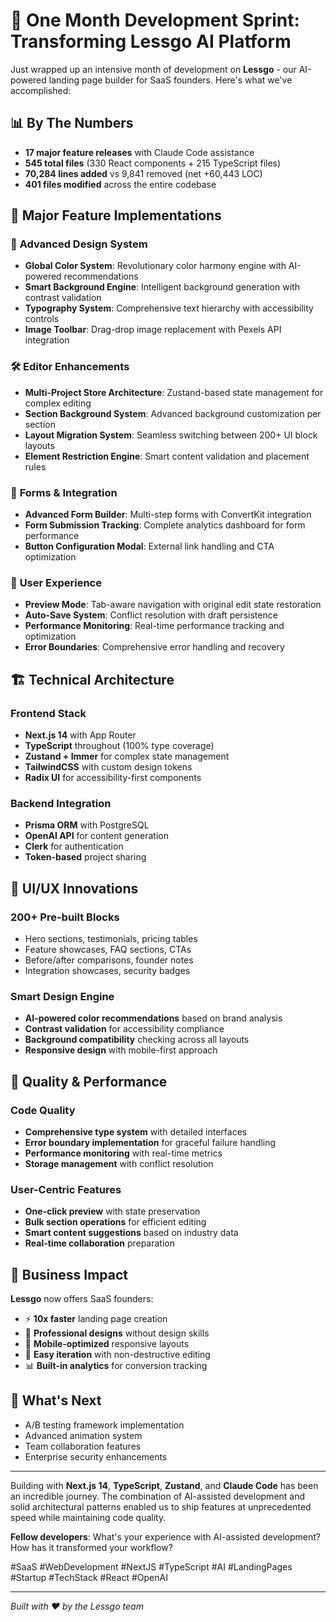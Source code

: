 # 🚀 **One Month Development Sprint: Transforming Lessgo AI Platform**

Just wrapped up an intensive month of development on **Lessgo** - our AI-powered landing page builder for SaaS founders. Here's what we've accomplished:

## 📊 **By The Numbers**
- **17 major feature releases** with Claude Code assistance
- **545 total files** (330 React components + 215 TypeScript files)
- **70,284 lines added** vs 9,841 removed (net +60,443 LOC)
- **401 files modified** across the entire codebase

## 🎯 **Major Feature Implementations**

### 🎨 **Advanced Design System**
- **Global Color System**: Revolutionary color harmony engine with AI-powered recommendations
- **Smart Background Engine**: Intelligent background generation with contrast validation
- **Typography System**: Comprehensive text hierarchy with accessibility controls
- **Image Toolbar**: Drag-drop image replacement with Pexels API integration

### 🛠️ **Editor Enhancements**
- **Multi-Project Store Architecture**: Zustand-based state management for complex editing
- **Section Background System**: Advanced background customization per section
- **Layout Migration System**: Seamless switching between 200+ UI block layouts
- **Element Restriction Engine**: Smart content validation and placement rules

### 📝 **Forms & Integration**
- **Advanced Form Builder**: Multi-step forms with ConvertKit integration
- **Form Submission Tracking**: Complete analytics dashboard for form performance
- **Button Configuration Modal**: External link handling and CTA optimization

### 🎯 **User Experience**
- **Preview Mode**: Tab-aware navigation with original edit state restoration
- **Auto-Save System**: Conflict resolution with draft persistence
- **Performance Monitoring**: Real-time performance tracking and optimization
- **Error Boundaries**: Comprehensive error handling and recovery

## 🏗️ **Technical Architecture**

### **Frontend Stack**
- **Next.js 14** with App Router
- **TypeScript** throughout (100% type coverage)
- **Zustand + Immer** for complex state management
- **TailwindCSS** with custom design tokens
- **Radix UI** for accessibility-first components

### **Backend Integration**
- **Prisma ORM** with PostgreSQL
- **OpenAI API** for content generation
- **Clerk** for authentication
- **Token-based** project sharing

## 🎨 **UI/UX Innovations**

### **200+ Pre-built Blocks**
- Hero sections, testimonials, pricing tables
- Feature showcases, FAQ sections, CTAs
- Before/after comparisons, founder notes
- Integration showcases, security badges

### **Smart Design Engine**
- **AI-powered color recommendations** based on brand analysis
- **Contrast validation** for accessibility compliance
- **Background compatibility** checking across all layouts
- **Responsive design** with mobile-first approach

## 🔧 **Quality & Performance**

### **Code Quality**
- **Comprehensive type system** with detailed interfaces
- **Error boundary implementation** for graceful failure handling
- **Performance monitoring** with real-time metrics
- **Storage management** with conflict resolution

### **User-Centric Features**
- **One-click preview** with state preservation
- **Bulk section operations** for efficient editing
- **Smart content suggestions** based on industry data
- **Real-time collaboration** preparation

## 🎯 **Business Impact**

**Lessgo** now offers SaaS founders:
- ⚡ **10x faster** landing page creation
- 🎨 **Professional designs** without design skills
- 📱 **Mobile-optimized** responsive layouts
- 🔄 **Easy iteration** with non-destructive editing
- 📊 **Built-in analytics** for conversion tracking

## 🚀 **What's Next**
- A/B testing framework implementation
- Advanced animation system
- Team collaboration features
- Enterprise security enhancements

---

Building with **Next.js 14**, **TypeScript**, **Zustand**, and **Claude Code** has been an incredible journey. The combination of AI-assisted development and solid architectural patterns enabled us to ship features at unprecedented speed while maintaining code quality.

**Fellow developers**: What's your experience with AI-assisted development? How has it transformed your workflow?

#SaaS #WebDevelopment #NextJS #TypeScript #AI #LandingPages #Startup #TechStack #React #OpenAI

---
*Built with ❤️ by the Lessgo team*